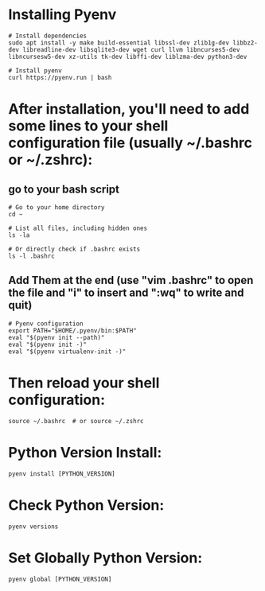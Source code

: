 # Installing Pyenv

```
# Install dependencies
sudo apt install -y make build-essential libssl-dev zlib1g-dev libbz2-dev libreadline-dev libsqlite3-dev wget curl llvm libncurses5-dev libncursesw5-dev xz-utils tk-dev libffi-dev liblzma-dev python3-dev

# Install pyenv
curl https://pyenv.run | bash
```

# After installation, you'll need to add some lines to your shell configuration file (usually ~/.bashrc or ~/.zshrc):

## go to your bash script
 ```
# Go to your home directory
cd ~

# List all files, including hidden ones
ls -la

# Or directly check if .bashrc exists
ls -l .bashrc
```
## Add Them at the end (use "vim .bashrc" to open the file and "i" to insert and ":wq" to write and quit)
```
# Pyenv configuration
export PATH="$HOME/.pyenv/bin:$PATH"
eval "$(pyenv init --path)"
eval "$(pyenv init -)"
eval "$(pyenv virtualenv-init -)"
```

# Then reload your shell configuration:

```
source ~/.bashrc  # or source ~/.zshrc
```
# Python Version Install:

```
pyenv install [PYTHON_VERSION]
```

# Check Python Version:

```
pyenv versions
```

# Set Globally Python Version:

```
pyenv global [PYTHON_VERSION]
```
